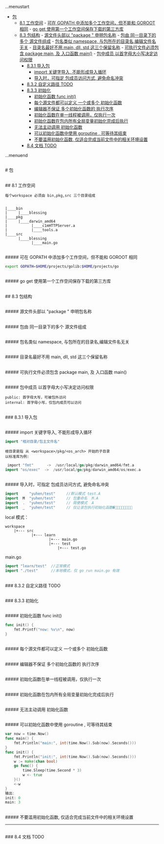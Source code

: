 ...menustart

 - [包](#5442dfce9bae4548d3851889266c5381)
   - [8.1 工作空间](#de9cc15b3a9e2ba75fda079cc5b28e1f)
         - [可在 GOPATH 中添加多个工作空间，但不能和 GOROOT 相同](#b3e0604118859c109dd897ac7ae854f8)
         - [go get 使用第一个工作空间保存下载的第三方库](#913047a1d520b9ffb6ca7aec854b966c)
   - [8.3 包结构](#0dbeeae9f285bcc430fd68fe456e41b3)
         - [源文件头部以  "package <name>" 申明包名称](#1e157c9d6dd45f1ba03f5b7ebea38406)
         - [包由 同一目录下的多个 源文件组成](#6938f144bcee557efd011309c199e35e)
         - [包名类似 namespace, 与包所在的目录名,编辑文件名无关](#e17b159af5c5ad59d85168752c6428f1)
         - [目录名最好不用 main, dll, std 这三个保留名称](#e7c8ec2bebe87fc347307b7aed9b0469)
         - [可执行文件必须包含 package main, 及 入口函数 main()](#aa701bd12fb529e83f40eb243c75e782)
         - [包中成员 以首字母大小写决定访问权限](#f02028bd734d65715515416056124dc4)
     - [8.3.1 导入包](#f62e6d06725318423ee08bd8a4ed2e7d)
         - [import 关键字导入, 不能形成导入循环](#7dba5b53facd739c0eab95743310162a)
         - [导入时，可指定 包成员访问方式, 避免命名冲突](#a6b9ea4812ebe5edb3aeaccc19dbc584)
     - [8.3.2 自定义路径 TODO](#bc316ed1f50721e986d3778dbb98900c)
     - [8.3.3 初始化](#bd32478b325dcb90a9aa82078eb68e07)
         - [初始化函数 func init()](#1c67af6fda4f5fc80c00a7020a74914e)
         - [每个源文件都可以定义 一个或多个 初始化函数](#e0e5e502f607443792fa83dc2e4707db)
         - [编辑器不保证 多个初始化函数的 执行次序](#cd1c90ededc5d3a9ca7a76705db7a874)
         - [初始化函数在单一线程被调用，仅执行一次](#d0e07d685ddabb136c2e116a2d88a07c)
         - [初始化函数在包内所有全局变量初始化完成后执行](#8009dbeb820d7018e73bcf1ff0c7afd1)
         - [无法主动调用 初始化函数](#4d5af1b2778d1d186a0bf2663bfe7186)
         - [可以初始化函数中使用 goroutine , 可等待其结束](#e6bb68503f344f18a7066f6431a5b7a7)
         - [不要滥用初始化函数, 仅适合完成当前文件中的相关环境设置](#688c0716b76107dd51aa2613615246b9)
     - [8.4 文档 TODO](#b99256f3c5776118ab291be9233de98d)

...menuend


<h2 id="5442dfce9bae4548d3851889266c5381"></h2>
# 包




<h2 id="de9cc15b3a9e2ba75fda079cc5b28e1f"></h2>
## 8.1 工作空间

    每个workspace 必须由 bin,pkg,src 三个目录组成


    |____bin
    |     |____blessing
    |____pkg
    |     |____darwin_amd64
    |           |____c1mHTTPServer.a
    |           |____tools.a
    |____src
          |____blessing
                |____main.go


<h2 id="b3e0604118859c109dd897ac7ae854f8"></h2>
##### 可在 GOPATH 中添加多个工作空间，但不能和 GOROOT 相同

```bash
export GOPATH=$HOME/projects/golib:$HOME/projects/go
```

<h2 id="913047a1d520b9ffb6ca7aec854b966c"></h2>
##### go get 使用第一个工作空间保存下载的第三方库


<h2 id="0dbeeae9f285bcc430fd68fe456e41b3"></h2>
## 8.3 包结构

<h2 id="1e157c9d6dd45f1ba03f5b7ebea38406"></h2>
##### 源文件头部以  "package <name>" 申明包名称
<h2 id="6938f144bcee557efd011309c199e35e"></h2>
##### 包由 同一目录下的多个 源文件组成
<h2 id="e17b159af5c5ad59d85168752c6428f1"></h2>
##### 包名类似 namespace, 与包所在的目录名,编辑文件名无关
<h2 id="e7c8ec2bebe87fc347307b7aed9b0469"></h2>
##### 目录名最好不用 main, dll, std 这三个保留名称
<h2 id="aa701bd12fb529e83f40eb243c75e782"></h2>
##### 可执行文件必须包含 package main, 及 入口函数 main()
<h2 id="f02028bd734d65715515416056124dc4"></h2>
##### 包中成员 以首字母大小写决定访问权限

    public: 首字母大写，可被包外访问
    internal: 首字母小写，仅包内成员可以访问

<h2 id="f62e6d06725318423ee08bd8a4ed2e7d"></h2>
### 8.3.1 导入包

<h2 id="7dba5b53facd739c0eab95743310162a"></h2>
##### import 关键字导入, 不能形成导入循环

```go
import "相对目录/包主文件名"
```

    根目录是指 从 <workspace>/pkg/<os_arch> 开始的子目录
    以标准库为例:

```go
￼import "fmt"      ->  /usr/local/go/pkg/darwin_amd64/fmt.a
import "os/exec"  ->  /usr/local/go/pkg/darwin_amd64/os/exec.a
```

<h2 id="a6b9ea4812ebe5edb3aeaccc19dbc584"></h2>
##### 导入时，可指定 包成员访问方式, 避免命名冲突

```go
import     "yuhen/test"     //默认模式 test.A
import  M  "yuhen/test"     // 包重命名  M.A
import  .  "yuhen/test"     // 简便模式  A
import  _  "yuhen/test"     // 仅让该包执行初始化函数�􏱍􏱎􏴄􏳷􏳔􏳃􏰃􏰌
```

local 模式：

    workspace
        |+--- src
                |+--- learn
                        |+--- main.go 
                        |+--- test
                            |+--- test.go


main.go
```go
import "learn/test"  //正常模式
import "./test"      //本地模式，仅 go run main.go 有效
```


<h2 id="bc316ed1f50721e986d3778dbb98900c"></h2>
### 8.3.2 自定义路径 TODO

<h2 id="bd32478b325dcb90a9aa82078eb68e07"></h2>
### 8.3.3 初始化

<h2 id="1c67af6fda4f5fc80c00a7020a74914e"></h2>
##### 初始化函数 func init() 

```go
func init() {
    fmt.Printf("now: %v\n", now)
}
```

<h2 id="e0e5e502f607443792fa83dc2e4707db"></h2>
##### 每个源文件都可以定义 一个或多个 初始化函数
<h2 id="cd1c90ededc5d3a9ca7a76705db7a874"></h2>
##### 编辑器不保证 多个初始化函数的 执行次序
<h2 id="d0e07d685ddabb136c2e116a2d88a07c"></h2>
##### 初始化函数在单一线程被调用，仅执行一次
<h2 id="8009dbeb820d7018e73bcf1ff0c7afd1"></h2>
##### 初始化函数在包内所有全局变量初始化完成后执行
<h2 id="4d5af1b2778d1d186a0bf2663bfe7186"></h2>
##### 无法主动调用 初始化函数
<h2 id="e6bb68503f344f18a7066f6431a5b7a7"></h2>
##### 可以初始化函数中使用 goroutine , 可等待其结束

```go
var now = time.Now()
func main() {
    fmt.Println("main:", int(time.Now().Sub(now).Seconds()))
}
func init() {
    fmt.Println("init:", int(time.Now().Sub(now).Seconds()))
    w := make(chan bool)
    go func() {
        time.Sleep(time.Second * 3)
        w <- true
    }()
    <-w 
}
输出:
init: 0
main: 3
```

<h2 id="688c0716b76107dd51aa2613615246b9"></h2>
##### 不要滥用初始化函数, 仅适合完成当前文件中的相关环境设置

---

<h2 id="b99256f3c5776118ab291be9233de98d"></h2>
### 8.4 文档 TODO

